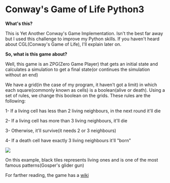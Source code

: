 # Conway's Game of Life Python3

<b>What's this?</b>

This is Yet Another Conway's Game Implementation. Isn't the best far away but I used this challenge to improve my Python skills.
If you haven't heard about CGL(Conway's Game of Life), I'll explain later on.

<b>So, what is this game about?</b>


Well, this game is an ZPG(Zero Game Player) that gets an initial state and calculates a simulation to get a final state(or continues the
simulation without an end)

We have a grid(in the case of my program, it haven't got a limit) in which each square(commonly known as cells) is a boolean(alive or death). Using a set of rules, we change this boolean on the grids. These rules are the following:

1- If a living cell has less than 2 living neighbours, in the next round it'll die

2- If a living cell has more than 3 living neighbours, it'll die

3- Otherwise, it'll survive(it needs 2 or 3 neighbours)

4- If a death cell have exactly 3 living neighbours it'll "born"


<img src=https://upload.wikimedia.org/wikipedia/commons/e/e5/Gospers_glider_gun.gif>

On this example, black tiles represents living ones and is one of the most famous patterns(Gosper's glider gun)

For farther reading, the game has a <a href=http://www.conwaylife.com/wiki/Main_Page>wiki</a>
